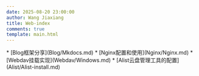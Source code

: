 ```yaml
---
date: 2025-08-20 23:00:00
author: Wang Jiaxiang
title: Web-index
comments: true
template: main.html
---
```

<div class="grid cards" markdown>
* [Blog框架分享](Blog/Mkdocs.md)
* [Nginx配置和使用](Nginx/Nginx.md)
* [Webdav挂载实现](Webdav/Windows.md)
* [Alist云盘管理工具的配置](Alist/Alist-install.md)
</div>